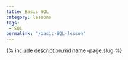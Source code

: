 ```yaml
---
title: Basic SQL
category: lessons
tags:
 - SQL
permalink: "/basic-SQL-lesson"
---
```

{% include description.md name=page.slug %}